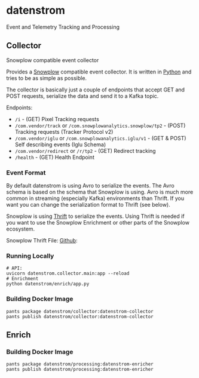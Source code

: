 # datenstrom

Event and Telemetry Tracking and Processing

## Collector

Snowplow compatible event collector

Provides a [Snowplow](https://github.com/snowplow/stream-collector) compatible event collector.
It is written in [Python](https://www.python.org/) and tries to be as simple as possible.

The collector is basically just a couple of endpoints that accept GET and POST requests, serialize the data and send it to a Kafka topic.

Endpoints:

* `/i` - (GET) Pixel Tracking requests
* `/com.vendor/track` or `/com.snowplowanalytics.snowplow/tp2` - (POST) Tracking requests (Tracker Protocol v2)
* `/com.vendor/iglu` or `/com.snowplowanalytics.iglu/v1` - (GET & POST) Self describing events (Iglu Schema)
* `/com.vendor/redirect` or `/r/tp2` - (GET) Redirect tracking
* `/health` - (GET) Health Endpoint

### Event Format

By default datenstrom is using Avro to serialize the events. The Avro schema is based on the schema that Snowplow is using. Avro is much more common in streaming (especially Kafka) environments than Thrift. If you want you can change the serialization format to Thrift (see below).

Snowplow is using [Thrift](https://thrift.apache.org/) to serialize the events. Using Thrift is needed if you want to use the Snowplow Enrichment or other parts of the Snowplow ecosystem.

Snowplow Thrift File: [Github](https://github.com/snowplow/iglu-central/blob/master/schemas/com.snowplowanalytics.snowplow/CollectorPayload/thrift/1-0-0):


### Running Locally

```
# API:
uvicorn datenstrom.collector.main:app --reload
# Enrichment
python datenstrom/enrich/app.py
```

### Building Docker Image

```
pants package datenstrom/collector:datenstrom-collector
pants publish datenstrom/collector:datenstrom-collector
```

## Enrich


### Building Docker Image

```
pants package datenstrom/processing:datenstrom-enricher
pants publish datenstrom/processing:datenstrom-enricher
```